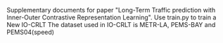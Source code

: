 Supplementary documents for paper "Long-Term Traffic prediction with Inner-Outer Contrastive Representation Learning".
Use train.py to train a New IO-CRLT
The dataset used in IO-CRLT is METR-LA, PEMS-BAY and PEMS04(speed)
